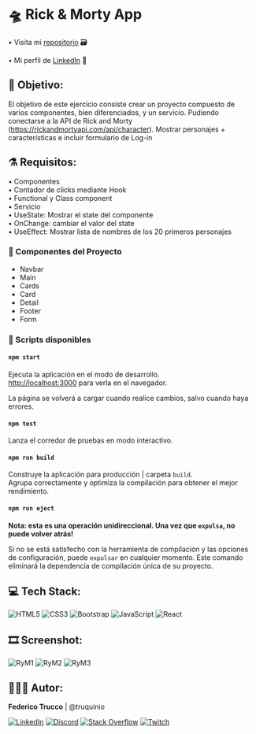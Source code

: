 # 🛸 Rick & Morty App 

• Visita mi <a href="https://github.com/truquinio/React/tree/master/EjerciciosPrueba/mascotapp">repositorio</a> 🗃
<!-- • Ir al <a href="#"></a> 🔗 -->
• Mi perfil de <a href="https://www.linkedin.com/in/federico-trucco/">LinkedIn</a> 🪪

## 🥒 Objetivo:

El objetivo de este ejercicio consiste crear un proyecto compuesto de varios componentes, bien diferenciados, y un servicio. Pudiendo conectarse a la API de Rick and Morty (https://rickandmortyapi.com/api/character).
Mostrar personajes + características e incluir formulario de Log-in

## ⚗️ Requisitos:

• Componentes<br>
• Contador de clicks mediante Hook<br>
• Functional y Class component<br>
• Servicio<br>
• UseState: Mostrar el state del componente<br>
• OnChange: cambiar el valor del state<br>
• UseEffect: Mostrar lista de nombres de los 20 primeros personajes<br>

### 🧬 Componentes del Proyecto

- Navbar
- Main
- Cards
- Card
- Detail
- Footer
- Form

### 🧪 Scripts disponibles

#### `npm start`

Ejecuta la aplicación en el modo de desarrollo.\
[http://localhost:3000](http://localhost:3000) para verla en el navegador.

La página se volverá a cargar cuando realice cambios, salvo cuando haya errores.

#### `npm test`

Lanza el corredor de pruebas en modo interactivo.

#### `npm run build`

Construye la aplicación para producción | carpeta `build`.\
Agrupa correctamente y optimiza la compilación para obtener el mejor rendimiento.

#### `npm run eject`

**Nota: esta es una operación unidireccional. Una vez que `expulsa`, no puede volver atrás!**

Si no se está satisfecho con la herramienta de compilación y las opciones de configuración, puede `expulsar` en cualquier momento. Este comando eliminará la dependencia de compilación única de su proyecto.


## 💻 Tech Stack:
![HTML5](https://img.shields.io/badge/Html5-%23E34F26.svg?style=flat&logo=Html5&logoColor=white) ![CSS3](https://img.shields.io/badge/Css3-%231572B6.svg?style=flat&logo=Css3&logoColor=white) ![Bootstrap](https://img.shields.io/badge/Bootstrap-%23563D7C.svg?style=flat&logo=Bootstrap&logoColor=white) ![JavaScript](https://img.shields.io/badge/JavaScript-%23323330.svg?style=flat&logo=JavaScript&logoColor=%23F7DF1E) ![React](https://img.shields.io/badge/React-61DAFB.svg?style=flat&logo=React&logoColor=%23F7DF1E)

## 🎞 Screenshot:

![RyM1](https://i.ibb.co/8s1c2GT/Rick-Morty-Api1.png)
![RyM2](https://i.ibb.co/xq1mp1Y/Rick-Morty-Api2.jpg)
![RyM3](https://i.ibb.co/t3BbJ9V/Rick-Morty-Api3.png)

## 👨🏻‍💻 Autor:

<b>Federico Trucco</b> | @truquinio 

[![LinkedIn](https://img.shields.io/badge/LinkedIn-%230077B5.svg?logo=linkedin&logoColor=white)](https://linkedin.com/in/federico-trucco/) [![Discord](https://img.shields.io/badge/Discord-%237289DA.svg?logo=discord&logoColor=white)](https://discord.gg/https://discord.gg/zcRG3dSt)  [![Stack Overflow](https://img.shields.io/badge/-Stackoverflow-FE7A16?logo=stack-overflow&logoColor=white)](https://stackoverflow.com/users/317680) [![Twitch](https://img.shields.io/badge/Twitch-%239146FF.svg?logo=Twitch&logoColor=white)](https://twitch.tv/truquinio)